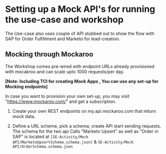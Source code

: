 # Setting up a Mock API's for running the use-case and workshop

The Use-case also uses couple of API stubbed out to show the flow with SAP for Order Fulfillment
and Marketo for lead-creation.

## Mocking through Mockaroo
The Workshop comes pre-wired with endpoint URLs already provisioned with mocakroo and can scale upto 1000 requests/per day.

**[Note: Including TCI for creating Mock Apps , You can use any set-up for Mocking endpoints]**

In case you want to provision your own set-up, you may visit "https://www.mockaroo.com/" and get a subscription.

1) Create your own REST endpoints on my.api.mockaroo.com that return mock data.

2) Define a URL scheme, pick a schema, create API start sending requests. The schema for the two api Calls
"Marketo Upsert" as well as "Order in SAP" is located at `[SE-Activity/Mock API/MarketoUpsertSchema.schema.json]`  & `SE-Activity/Mock API/OrderSchema.schema.json`
